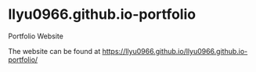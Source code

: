 # llyu0966.github.io-portfolio
Portfolio Website

The website can be found at https://llyu0966.github.io/llyu0966.github.io-portfolio/
